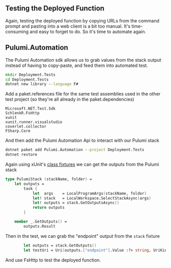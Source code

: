 ## Testing the Deployed Function
Again, testing the deployed function by copying URLs from the command prompt and pasting into a web client is a bit too manual.
It's time-consuming and easy to forget to do. So it's time to automate again.
## Pulumi.Automation
The Pulumi Automation sdk allows us to grab values from the stack output instead of having to copy-paste, and feed them into automated test.

```cmd
mkdir Deployment.Tests
cd Deployment.Tests
dotnet new library --language F#
```
Add a paket.references file for the same test assemblies used in the other test project (so they're all already in the paket.dependencies)
```
Microsoft.NET.Test.Sdk
SchlenkR.FsHttp
xunit
xunit.runner.visualstudio
coverlet.collector
FSharp.Core
```
And then add the Pulumi Automation Api to interact with our Pulumi stack
```cmd
dotnet paket add Pulumi.Automation --project Deployment.Tests
dotnet restore
```
Again using xUnit's [class fixtures](https://xunit.net/docs/shared-context#class-fixture) we can get the outputs from the Pulumi stack
```fsharp
type PulumiStack (stackName, folder) =
    let outputs =
        task {
            let  args    = LocalProgramArgs(stackName, folder)
            let! stack   = LocalWorkspace.SelectStackAsync(args)
            let! outputs = stack.GetOutputsAsync()
            return outputs
        }

    member _.GetOutputs() =
        outputs.Result
```
Then in the test, we can grab the "endpoint" output from the `stack` fixture
```fsharp
        let outputs = stack.GetOutputs()
        let testUri = Uri(outputs.["endpoint"].Value :?> string, UriKind.Absolute)
```
And use FsHttp to test the deployed function.